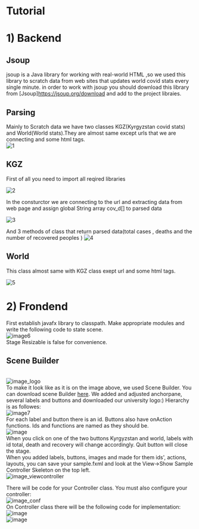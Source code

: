 # Tutorial
# 1) Backend
## Jsoup 
jsoup is a Java library for working with real-world HTML ,so we used this library to scratch data 
from web sites that updates world covid stats every single minute.
in order to work with jsoup you should download this library from [Jsoup]https://jsoup.org/download 
and add to the project libraies.

## Parsing 

Mainly to Scratch data we have two classes KGZ(Kyrgyzstan covid stats) and World(World stats).They are almost same except urls that we are connecting 
and some html tags.<br>
![1](https://user-images.githubusercontent.com/57888663/120247590-bf879880-c27c-11eb-9e45-d3e4407a3095.PNG)

## KGZ

First of all you need to import all reqired libraries <br>

![2](https://user-images.githubusercontent.com/57888663/120247689-0aa1ab80-c27d-11eb-95b3-876b099bf782.PNG)

In the consturctor we are connecting to the url and extracting data from web page and assign global String array cov_d[] to parsed data <br>

![3](https://user-images.githubusercontent.com/57888663/120247751-3fadfe00-c27d-11eb-9752-844308b85c07.PNG)


And 3 methods of class that return parsed data(total cases , deaths and the number of recovered peoples )
![4](https://user-images.githubusercontent.com/57888663/120247814-784dd780-c27d-11eb-8f1d-19555d6f2e04.PNG)


## World

This class almost same with KGZ class exept url and some html tags.

![5](https://user-images.githubusercontent.com/57888663/120247878-b945ec00-c27d-11eb-9d1d-00e9b6dc9d35.PNG)
# 2) Frondend
First establish javafx library to classpath. Make appropriate modules and write the following code to state scene.<br>
![image6](https://user-images.githubusercontent.com/60456879/103113475-20cf8e00-4685-11eb-9f67-79b010369abf.png)<br>
Stage Resizable is false for convenience.

## Scene Builder
<br> ![image_logo](https://user-images.githubusercontent.com/60456879/103113723-2f6a7500-4686-11eb-9798-3cf6a16ac8a3.png) <br>
To make it look like as it is on the image above, we used Scene Builder. You can download scene Builder [here](https://gluonhq.com/products/scene-builder/). We added and adjusted anchorpane, several labels and buttons and downloaded our university logo:)
Hierarchy is as followes:<br>
![image7](https://user-images.githubusercontent.com/60456879/103113669-09dd6b80-4686-11eb-9553-e3897386eb6b.png)<br>
For each label and button there is an id. Buttons also have onAction functions. Ids and functions are named as they should be.
<br>![image](https://user-images.githubusercontent.com/60456879/103113778-66408b00-4686-11eb-994e-3ba0aa14dd76.png)<br>
When you click on one of the two buttons Kyrgyzstan and world, labels with id total, death and recovery will change accordingly. Quit button will close the stage.
<br>
When you added labels, buttons, images and made for them ids', actions, layouts, you can save your sample.fxml and look at the View->Show Sample Controller Skeleton on the top left.
<br> ![image_viewcontroller](https://user-images.githubusercontent.com/60456879/103114241-04812080-4688-11eb-83f9-6916d398f068.png)<br>

There will be code for your Controller class. You must also configure your controller:
<br>![image_conf](https://user-images.githubusercontent.com/60456879/103114150-c126b200-4687-11eb-9da0-eb1b7ea30fc0.png)<br>
On Controller class there will be the following code for implementation:
<br>
![image](https://user-images.githubusercontent.com/60456879/103114331-52962400-4688-11eb-8be6-0b1918819c56.png)<br>
![image](https://user-images.githubusercontent.com/60456879/103114349-62156d00-4688-11eb-9c95-33f8ac46b7c2.png)<br>

